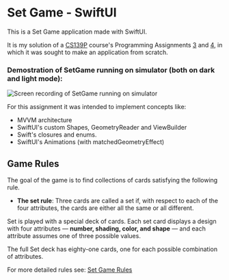 # Set Game - SwiftUI

This is a Set Game application made with SwiftUI.

It is my solution of a [CS139P](https://cs193p.sites.stanford.edu) course's Programming Assignments [3](https://cs193p.sites.stanford.edu/sites/g/files/sbiybj16636/files/media/file/assignment_3_0.pdf) and [4](https://cs193p.sites.stanford.edu/sites/g/files/sbiybj16636/files/media/file/assignment_4_0.pdf), in which it was sought to make an application from scratch.

### Demostration of SetGame running on simulator (both on dark and light mode):

![Screen recording of SetGame running on simulator](https://user-images.githubusercontent.com/55998376/156930558-aee4163b-62f5-40f0-a44b-7f509f9d980d.gif)

For this assignment it was intended to implement concepts like:
* MVVM architecture
* SwiftUI's custom Shapes, GeometryReader and ViewBuilder
* Swift's closures and enums.
* SwiftUI's Animations (with matchedGeometryEffect)

## Game Rules
The goal of the game is to find collections of cards satisfying the following rule.
* **The set rule**: Three cards are called a set if, with respect to each of the four attributes, the cards are either all the same or all different.

Set is played with a special deck of cards. Each set card displays a design with four attributes — __number, shading, color, and shape__ — and each attribute assumes one of three possible values.

The full Set deck has eighty-one cards, one for each possible combination of attributes.

For more detailed rules see: [Set Game Rules](https://web.archive.org/web/20130605073741/http://www.math.rutgers.edu/~maclagan/papers/set.pdf)
